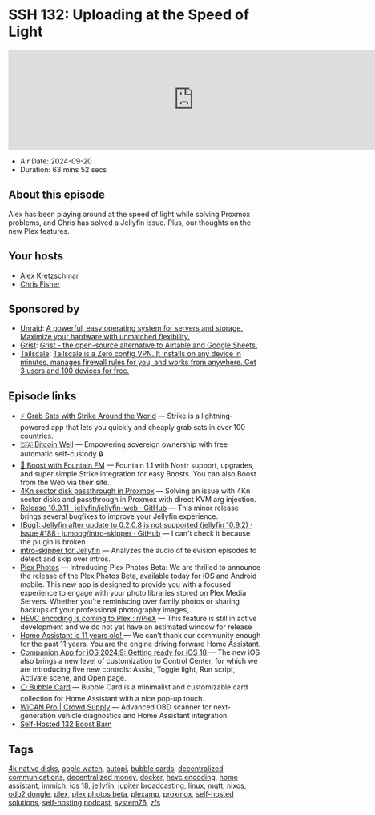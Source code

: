 # SSH 132: Uploading at the Speed of Light

<iframe src="https://player.fireside.fm/v2/dUlrHQih+gwWk_jEc?theme=dark" width="740" height="200" frameborder="0" scrolling="no"></iframe>

* Air Date: 2024-09-20
* Duration: 63 mins 52 secs

## About this episode

Alex has been playing around at the speed of light while solving Proxmox problems, and Chris has solved a Jellyfin issue. Plus, our thoughts on the new Plex features.

## Your hosts
* [Alex Kretzschmar](https://selfhosted.show/hosts/alexktz)
* [Chris Fisher](https://selfhosted.show/hosts/chrislas)

## Sponsored by

  * [Unraid](https://unraid.net/selfhosted): [A powerful, easy operating system for servers and storage. Maximize your hardware with unmatched flexibility.](https://unraid.net/selfhosted)
  * [Grist](https://getgrist.com/selfhosted): [Grist - the open-source alternative to Airtable and Google Sheets. ](https://getgrist.com/selfhosted)
  * [Tailscale](http://tailscale.com/selfhosted): [Tailscale is a Zero config VPN. It installs on any device in minutes, manages firewall rules for you, and works from anywhere. Get 3 users and 100 devices for free. ](http://tailscale.com/selfhosted)



## Episode links

  * [⚡ Grab Sats with Strike Around the World](https://strike.me/download/ "⚡ Grab Sats with Strike Around the World") — Strike is a lightning-powered app that lets you quickly and cheaply grab sats in over 100 countries.
  * [🇨🇦 Bitcoin Well](https://bitcoinwell.com/ "🇨🇦  Bitcoin Well") — Empowering sovereign ownership with free automatic self-custody 🔒
  * [🎉 Boost with Fountain FM](https://fountain.fm/show/LxGQPEpBqTDLxF4d6qC5 "🎉 Boost with Fountain FM") — Fountain 1.1 with Nostr support, upgrades, and super simple Strike integration for easy Boosts. You can also Boost from the Web via their site.
  * [4Kn sector disk passthrough in Proxmox](https://blog.ktz.me/4kn-sector-disk-passthrough-in-proxmox/ "4Kn sector disk passthrough in Proxmox") — Solving an issue with 4Kn sector disks and passthrough in Proxmox with direct KVM arg injection.
  * [Release 10.9.11 · jellyfin/jellyfin-web · GitHub](https://github.com/jellyfin/jellyfin-web/releases/tag/v10.9.11 "Release 10.9.11 · jellyfin/jellyfin-web · GitHub") — This minor release brings several bugfixes to improve your Jellyfin experience.
  * [[Bug]: Jellyfin after update to 0.2.0.8 is not supported (jellyfin 10.9.2) · Issue #188 · jumoog/intro-skipper · GitHub](https://github.com/jumoog/intro-skipper/issues/188 "\[Bug\]: Jellyfin after update to 0.2.0.8 is not supported \(jellyfin 10.9.2\) · Issue #188 · jumoog/intro-skipper · GitHub") — I can't check it because the plugin is broken
  * [intro-skipper for Jellyfin](https://github.com/jumoog/intro-skipper/blob/10.8/README.md "intro-skipper for Jellyfin") — Analyzes the audio of television episodes to detect and skip over intros. 
  * [Plex Photos](https://www.plex.tv/blog/the-future-of-plex-focused-streamlined-and-ready-for-feedback/ "Plex Photos") — Introducing Plex Photos Beta: We are thrilled to announce the release of the Plex Photos Beta, available today for iOS and Android mobile. This new app is designed to provide you with a focused experience to engage with your photo libraries stored on Plex Media Servers. Whether you’re reminiscing over family photos or sharing backups of your professional photography images, 
  * [HEVC encoding is coming to Plex : r/PleX](https://www.reddit.com/r/PleX/comments/1dd8xah/hevc_encoding_is_coming_to_plex/?share_id=Bp13g5i6mtX4F7KFci9cO&utm_medium=ios_app&utm_name=iossmf&utm_source=share&utm_term=14 "HEVC encoding is coming to Plex : r/PleX") — This feature is still in active development and we do not yet have an estimated window for release
  * [Home Assistant is 11 years old! ](https://www.home-assistant.io/blog/2024/09/18/home-assistant-is-11-years-old/ "Home Assistant is 11 years old! ") — We can’t thank our community enough for the past 11 years. You are the engine driving forward Home Assistant. 
  * [Companion App for iOS 2024.9: Getting ready for iOS 18 ](https://www.home-assistant.io/blog/2024/09/16/getting-ready-for-ios18/ "Companion App for iOS 2024.9: Getting ready for iOS 18 ") — The new iOS also brings a new level of customization to Control Center, for which we are introducing five new controls: Assist, Toggle light, Run script, Activate scene, and Open page.
  * [⚪ Bubble Card](https://community.home-assistant.io/t/bubble-card-a-minimalist-card-collection-for-home-assistant-with-a-nice-pop-up-touch/609678 "⚪ Bubble Card") — Bubble Card is a minimalist and customizable card collection for Home Assistant with a nice pop-up touch.
  * [WiCAN Pro | Crowd Supply](https://www.crowdsupply.com/meatpi-electronics/wican-pro "WiCAN Pro | Crowd Supply") — Advanced OBD scanner for next-generation vehicle diagnostics and Home Assistant integration 
  * [Self-Hosted 132 Boost Barn](https://paste.docs.lol/reader/InvocatingSteeples "Self-Hosted 132 Boost Barn")



## Tags

[4k native disks](https://selfhosted.show/tags/4k%20native%20disks), [apple watch](https://selfhosted.show/tags/apple%20watch), [autopi](https://selfhosted.show/tags/autopi), [bubble cards](https://selfhosted.show/tags/bubble%20cards), [decentralized communications](https://selfhosted.show/tags/decentralized%20communications), [decentralized money](https://selfhosted.show/tags/decentralized%20money), [docker](https://selfhosted.show/tags/docker), [hevc encoding](https://selfhosted.show/tags/hevc%20encoding), [home assistant](https://selfhosted.show/tags/home%20assistant), [immich](https://selfhosted.show/tags/immich), [ios 18](https://selfhosted.show/tags/ios%2018), [jellyfin](https://selfhosted.show/tags/jellyfin), [jupiter broadcasting](https://selfhosted.show/tags/jupiter%20broadcasting), [linux](https://selfhosted.show/tags/linux), [mqtt](https://selfhosted.show/tags/mqtt), [nixos](https://selfhosted.show/tags/nixos), [odb2 dongle](https://selfhosted.show/tags/odb2%20dongle), [plex](https://selfhosted.show/tags/plex), [plex photos beta](https://selfhosted.show/tags/plex%20photos%20beta), [plexamp](https://selfhosted.show/tags/plexamp), [proxmox](https://selfhosted.show/tags/proxmox), [self-hosted solutions](https://selfhosted.show/tags/self-hosted%20solutions), [self-hosting podcast](https://selfhosted.show/tags/self-hosting%20podcast), [system76](https://selfhosted.show/tags/system76), [zfs](https://selfhosted.show/tags/zfs)